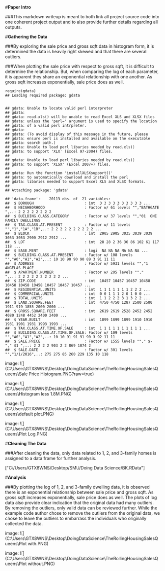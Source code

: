 
#**Paper Intro**

###This markdown writeup is meant to both link all project source code into one coherent project output and to also provide further details regarding all outputs.

#**Gathering the Data**

###By exploring the sale price and gross sqft data in histogram form, it is determined the data is heavily right skewed and that there are several outliers.

###When plotting the sale price with respect to gross sqft, it is difficult to determine the relationship. But, when comparing the log of each parameter, it is apparent they share an exponential relationship with one another. As gross sqft increases exponentially, sale price does as well.




```{r}
require(gdata)
## Loading required package: gdata


## gdata: Unable to locate valid perl interpreter
## gdata: 
## gdata: read.xls() will be unable to read Excel XLS and XLSX files
## gdata: unless the 'perl=' argument is used to specify the location
## gdata: of a valid perl intrpreter.
## gdata: 
## gdata: (To avoid display of this message in the future, please
## gdata: ensure perl is installed and available on the executable
## gdata: search path.)
## gdata: Unable to load perl libaries needed by read.xls()
## gdata: to support 'XLX' (Excel 97-2004) files.
## 
## gdata: Unable to load perl libaries needed by read.xls()
## gdata: to support 'XLSX' (Excel 2007+) files.
## 
## gdata: Run the function 'installXLSXsupport()'
## gdata: to automatically download and install the perl
## gdata: libaries needed to support Excel XLS and XLSX formats.
## 
## Attaching package: 'gdata'
```

```{r}
## 'data.frame':    20113 obs. of  21 variables:
##  $ BOROUGH                       : int  3 3 3 3 3 3 3 3 3 3 ...
##  $ NEIGHBORHOOD                  : Factor w/ 61 levels "","BATHGATE                 ",..: 2 2 2 2 2 2 2 2 
##  $ BUILDING.CLASS.CATEGORY       : Factor w/ 37 levels "","01  ONE FAMILY DWELLINGS                    
##  $ TAX.CLASS.AT.PRESENT          : Factor w/ 11 levels "","1","1A","1B",..: 2 2 2 2 2 2 2 2 2 2 ...
##  $ BLOCK                         : int  2905 2905 3035 3039 3039 3053 3053 2900 2912 2912 ...
##  $ LOT                           : int  28 28 2 36 36 86 102 61 117 118 ...
##  $ EASE.MENT                     : logi  NA NA NA NA NA NA ...
##  $ BUILDING.CLASS.AT.PRESENT     : Factor w/ 108 levels "","A0","A1","A2",..: 10 10 90 90 90 89 3 91 11 11 
##  $ ADDRESS                       : Factor w/ 5931 levels "","1 ANGELAS PLACE                          
##  $ APARTMENT.NUMBER              : Factor w/ 205 levels "","            ",..: 2 2 2 2 2 2 2 2 2 2 ...
##  $ ZIP.CODE                      : int  10457 10457 10457 10458 10458 10458 10458 10457 10457 10457 ...
##  $ RESIDENTIAL.UNITS             : int  1 1 1 1 1 1 1 2 2 2 ...
##  $ COMMERCIAL.UNITS              : int  0 0 1 1 1 2 0 1 0 0 ...
##  $ TOTAL.UNITS                   : int  1 1 2 2 2 3 1 3 2 2 ...
##  $ LAND.SQUARE.FEET              : int  4750 4750 1287 2500 2500 1911 919 1855 2000 2000 ...
##  $ GROSS.SQUARE.FEET             : int  2619 2619 2528 2452 2452 4080 1248 4452 2400 2400 ...
##  $ YEAR.BUILT                    : int  1899 1899 1899 1910 1910 1931 1901 1931 1993 1993 ...
##  $ TAX.CLASS.AT.TIME.OF.SALE     : int  1 1 1 1 1 1 1 1 1 1 ...
##  $ BUILDING.CLASS.AT.TIME.OF.SALE: Factor w/ 109 levels "","A0","A1","A2",..: 10 10 91 91 91 90 3 92 11 11 
##  $ SALE.PRICE                    : Factor w/ 1555 levels ""," $-   "," $1 ",..: 2 2 2 2 903 2 2 869 1074 2 
##  $ SALE.DATE                     : Factor w/ 301 levels "","1/1/2016",..: 275 275 85 260 229 135 10 118 

```

image: ![](C:\Users\GTX8WNS\Desktop\DoingDataScience\TheRollingHousingSalesQueens\Sale Price Histogram.PNG?raw=true)


image: ![](C:\Users\GTX8WNS\Desktop\DoingDataScience\TheRollingHousingSalesQueens\Histogram less 1.8M.PNG)


image: ![](C:\Users\GTX8WNS\Desktop\DoingDataScience\TheRollingHousingSalesQueens\default plot.PNG)


image: ![](C:\Users\GTX8WNS\Desktop\DoingDataScience\TheRollingHousingSalesQueens\Plot Log.PNG)

#**Cleaning The Data** 

###After cleaning the data, only data related to 1, 2, and 3-family homes is assigned to a data frame for further analysis.

 ["C:/Users/GTX8WNS/Desktop/SMU/Doing Data Science/BK.RData"]

#**Analysis**

###By plotting the log of 1, 2, and 3-family dwelling data, it is observed there is an exponential relationship between sale price and gross sqft. As gross sqft increases exponentially, sale price does as well. The plots of log data also provide clear indication that the original data had many outliers. By removing the outliers, only valid data can be reviewed further. While the example code author chose to remove the outliers from the original data, we chose to leave the outliers to embarrass the individuals who originally collected the data.

image: ![](C:\Users\GTX8WNS\Desktop\DoingDataScience\TheRollingHousingSalesQueens\Plot with.PNG)


image: ![](C:\Users\GTX8WNS\Desktop\DoingDataScience\TheRollingHousingSalesQueens\Plot without.PNG)






